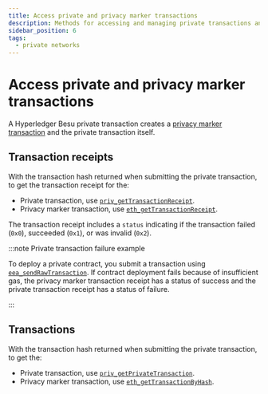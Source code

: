 ```yaml
---
title: Access private and privacy marker transactions
description: Methods for accessing and managing private transactions and privacy groups in Hyperledger Besu
sidebar_position: 6
tags:
  - private networks
---
```


# Access private and privacy marker transactions

A Hyperledger Besu private transaction creates a [privacy marker transaction](../../concepts/privacy/private-transactions/processing.md) and the private transaction itself.

## Transaction receipts

With the transaction hash returned when submitting the private transaction, to get the transaction receipt for the:

- Private transaction, use [`priv_getTransactionReceipt`](../../reference/api/index.md#priv_gettransactionreceipt).
- Privacy marker transaction, use [`eth_getTransactionReceipt`](../../../public-networks/reference/api/index.md#eth_gettransactionreceipt).

The transaction receipt includes a `status` indicating if the transaction failed (`0x0`), succeeded (`0x1`), or was invalid (`0x2`).

:::note Private transaction failure example

To deploy a private contract, you submit a transaction using [`eea_sendRawTransaction`](../send-transactions/private-transactions.md). If contract deployment fails because of insufficient gas, the privacy marker transaction receipt has a status of success and the private transaction receipt has a status of failure.

:::

## Transactions

With the transaction hash returned when submitting the private transaction, to get the:

- Private transaction, use [`priv_getPrivateTransaction`](../../reference/api/index.md#priv_getprivatetransaction).
- Privacy marker transaction, use [`eth_getTransactionByHash`](../../../public-networks/reference/api/index.md#eth_gettransactionbyhash).
